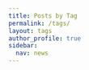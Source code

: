 ```yaml
---
title: Posts by Tag
permalink: /tags/
layout: tags
author_profile: true
sidebar:
  nav: news
---
```


